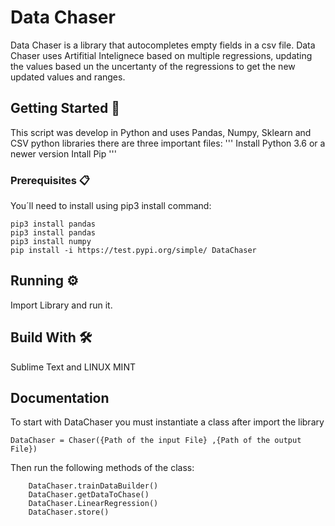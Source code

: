 # Data Chaser
Data Chaser is a library that autocompletes empty fields in a csv file. Data Chaser uses Artifitial Intelignece based 
on multiple regressions, updating the values based un the uncertanty of the regressions to get the new updated values and
ranges. 

## Getting Started 🚀

This script was develop in Python and uses Pandas, Numpy, Sklearn and CSV python libraries there are three important files:
  	'''
	Install Python 3.6 or a newer version
	Intall Pip
	'''

### Prerequisites 📋

You´ll need to install using pip3 install command: 
```
pip3 install pandas
pip3 install pandas
pip3 install numpy
pip install -i https://test.pypi.org/simple/ DataChaser
```

## Running ⚙️

Import Library and run it.


## Build With 🛠️

Sublime Text and LINUX MINT

## Documentation

	
To start with DataChaser you must instantiate a class after import the library
	
	DataChaser = Chaser({Path of the input File} ,{Path of the output File})
	
Then run the following methods of the class:

		DataChaser.trainDataBuilder()
		DataChaser.getDataToChase()
		DataChaser.LinearRegression()
		DataChaser.store()


